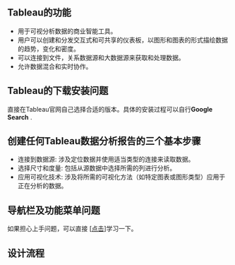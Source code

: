 ## Tableau的功能
 - 用于可视分析数据的商业智能工具。
 - 用户可以创建和分发交互式和可共享的仪表板，以图形和图表的形式描绘数据的趋势，变化和密度。
 - 可以连接到文件，关系数据源和大数据源来获取和处理数据。
 - 允许数据混合和实时协作。
 
## Tableau的下载安装问题
直接在Tableau官网自己选择合适的版本。具体的安装过程可以自行**Google Search** .

## 创建任何Tableau数据分析报告的三个基本步骤
 - 连接到数据源: 涉及定位数据并使用适当类型的连接来读取数据。
 - 选择尺寸和度量: 包括从源数据中选择所需的列进行分析。
 - 应用可视化技术: 涉及将所需的可视化方法（如特定图表或图形类型）应用于正在分析的数据。
 
 ## 导航栏及功能菜单问题

如果担心上手问题，可以直接 [[点击](https://www.w3xue.com/soft/tableau/tableau-navi.html)]学习一下。

## 设计流程
